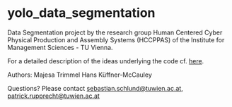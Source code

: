 # yolo_data_segmentation

Data Segmentation project by the research group Human Centered Cyber Physical Production and Assembly Systems (HCCPPAS) of the Institute for Management Sciences - TU Vienna. 

For a detailed description of the ideas underlying the code cf. [here](https://github.com/mtrimmel/yolo_data_segmentation/blob/master/docs/proposal-yolo-synthetic.pdf).


Authors: 
Majesa Trimmel 
Hans Küffner-McCauley

Questions? Please contact sebastian.schlund@tuwien.ac.at, patrick.rupprecht@tuwien.ac.at
